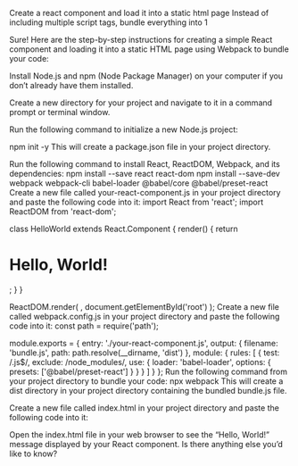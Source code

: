 Create a react component and load it into a static html page 
Instead of including multiple script tags, bundle everything into 1



Sure! Here are the step-by-step instructions for creating a simple React component and loading it into a static HTML page using Webpack to bundle your code:

Install Node.js and npm (Node Package Manager) on your computer if you don’t already have them installed.

Create a new directory for your project and navigate to it in a command prompt or terminal window.

Run the following command to initialize a new Node.js project:

npm init -y
This will create a package.json file in your project directory.

Run the following command to install React, ReactDOM, Webpack, and its dependencies:
npm install --save react react-dom
npm install --save-dev webpack webpack-cli babel-loader @babel/core @babel/preset-react
Create a new file called your-react-component.js in your project directory and paste the following code into it:
import React from 'react';
import ReactDOM from 'react-dom';

class HelloWorld extends React.Component {
  render() {
    return <h1>Hello, World!</h1>;
  }
}

ReactDOM.render(
  <HelloWorld />,
  document.getElementById('root')
);
Create a new file called webpack.config.js in your project directory and paste the following code into it:
const path = require('path');

module.exports = {
  entry: './your-react-component.js',
  output: {
    filename: 'bundle.js',
    path: path.resolve(__dirname, 'dist')
  },
  module: {
    rules: [
      {
        test: /\.js$/,
        exclude: /node_modules/,
        use: {
          loader: 'babel-loader',
          options: {
            presets: ['@babel/preset-react']
          }
        }
      }
    ]
  }
};
Run the following command from your project directory to bundle your code:
npx webpack
This will create a dist directory in your project directory containing the bundled bundle.js file.

Create a new file called index.html in your project directory and paste the following code into it:
<!DOCTYPE html>
<html>
  <head>
    <title>React Example</title>
  </head>
  <body>
    <div id="root"></div>
    <script src="dist/bundle.js"></script>
  </body>
</html>
Open the index.html file in your web browser to see the “Hello, World!” message displayed by your React component.
Is there anything else you’d like to know?